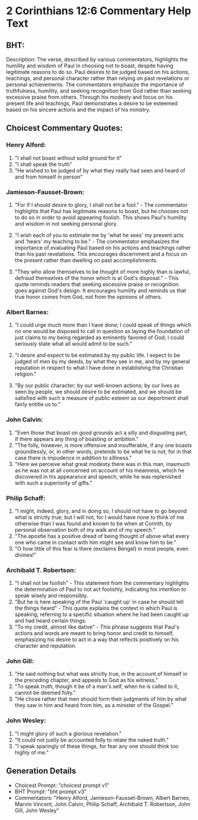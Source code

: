 # 2 Corinthians 12:6 Commentary Help Text

## BHT:
Description:
The verse, described by various commentators, highlights the humility and wisdom of Paul in choosing not to boast, despite having legitimate reasons to do so. Paul desires to be judged based on his actions, teachings, and personal character rather than relying on past revelations or personal achievements. The commentators emphasize the importance of truthfulness, humility, and seeking recognition from God rather than seeking excessive praise from others. Through his modesty and focus on his present life and teachings, Paul demonstrates a desire to be esteemed based on his sincere actions and the impact of his ministry.

## Choicest Commentary Quotes:
### Henry Alford:
1. "I shall not boast without solid ground for it"
2. "I shall speak the truth"
3. "He wished to be judged of by what they really had seen and heard of and from himself in person"

### Jamieson-Fausset-Brown:
1. "For if I should desire to glory, I shall not be a fool." - The commentator highlights that Paul has legitimate reasons to boast, but he chooses not to do so in order to avoid appearing foolish. This shows Paul's humility and wisdom in not seeking personal glory.

2. "I wish each of you to estimate me by 'what he sees' my present acts and 'hears' my teaching to be." - The commentator emphasizes the importance of evaluating Paul based on his actions and teachings rather than his past revelations. This encourages discernment and a focus on the present rather than dwelling on past accomplishments.

3. "They who allow themselves to be thought of more highly than is lawful, defraud themselves of the honor which is at God's disposal." - This quote reminds readers that seeking excessive praise or recognition goes against God's design. It encourages humility and reminds us that true honor comes from God, not from the opinions of others.

### Albert Barnes:
1. "I could urge much more than I have done; I could speak of things which no one would be disposed to call in question as laying the foundation of just claims to my being regarded as eminently favored of God; I could seriously state what all would admit to be such."

2. "I desire and expect to be estimated by my public life. I expect to be judged of men by my deeds, by what they see in me, and by my general reputation in respect to what I have done in establishing the Christian religion."

3. "By our public character; by our well-known actions; by our lives as seen by people, we should desire to be estimated, and we should be satisfied with such a measure of public esteem as our deportment shall fairly entitle us to."

### John Calvin:
1. "Even those that boast on good grounds act a silly and disgusting part, if there appears any thing of boasting or ambition."
2. "The folly, however, is more offensive and insufferable, if any one boasts groundlessly, or, in other words, pretends to be what he is not; for in that case there is impudence in addition to silliness."
3. "Here we perceive what great modesty there was in this man, inasmuch as he was not at all concerned on account of his meanness, which he discovered in his appearance and speech, while he was replenished with such a superiority of gifts."

### Philip Schaff:
1. "I might, indeed, glory, and in doing so, I should not have to go beyond what is strictly true; but I will not, for I would have none to think of me otherwise than I was found and known to be when at Corinth, by personal observation both of my walk and of my speech." 
2. "The apostle has a positive dread of being thought of above what every one who came in contact with him might see and know him to be." 
3. "O how little of this fear is there (exclaims Bengel) in most people, even divines!"

### Archibald T. Robertson:
1. "I shall not be foolish" - This statement from the commentary highlights the determination of Paul to not act foolishly, indicating his intention to speak wisely and responsibly.
2. "But he is here speaking of the Paul 'caught up' in case he should tell the things heard" - This quote explains the context in which Paul is speaking, referring to a specific situation where he had been caught up and had heard certain things.
3. "To my credit, almost like dative" - This phrase suggests that Paul's actions and words are meant to bring honor and credit to himself, emphasizing his desire to act in a way that reflects positively on his character and reputation.

### John Gill:
1. "He said nothing but what was strictly true, in the account of himself in the preceding chapter, and appeals to God as his witness."
2. "To speak truth, though it be of a man's self, when he is called to it, cannot be deemed folly."
3. "He chose rather that men should form their judgments of him by what they saw in him and heard from him, as a minister of the Gospel."

### John Wesley:
1. "I might glory of such a glorious revelation."
2. "It could not justly be accounted folly to relate the naked truth."
3. "I speak sparingly of these things, for fear any one should think too highly of me."


## Generation Details
- Choicest Prompt: "choicest prompt v1"
- BHT Prompt: "bht prompt v3"
- Commentators: "Henry Alford, Jamieson-Fausset-Brown, Albert Barnes, Marvin Vincent, John Calvin, Philip Schaff, Archibald T. Robertson, John Gill, John Wesley"
